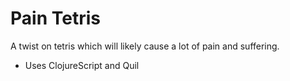 # Pain Tetris

A twist on tetris which will likely cause a lot of pain and suffering.

  * Uses ClojureScript and Quil

